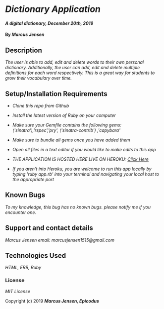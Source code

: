 # _Dictionary Application_

#### _A digital dictionary, December 20th, 2019_

#### By _**Marcus Jensen**_

## Description

_The user is able to add, edit and delete words to their own personal dictionary. Additionally, the user can add, edit and delete multiple definitions for each word respectively. This is a great way for students to grow their vocabulary over time._

## Setup/Installation Requirements

* _Clone this repo from Github_
* _Install the latest version of Ruby on your computer_
* _Make sure your Gemfile contains the following gems: ('sinatra'),'rspec','pry', ('sinatra-contrib')
 ,'capybara'_
* _Make sure to bundle all gems once you have added them_
* _Open all files in a text editor if you would like to make edits to this app_
* _THE APPLICATION IS HOSTED HERE LIVE ON HEROKU: [Click Here](https://salty-castle-71698.herokuapp.com/)_

* _If you aren't into Heroku, you are welcome to run this app locally by typing 'ruby app.rb' into your terminal and navigating your local host to the appropriate port_



## Known Bugs

_To my knowledge, this bug has no known bugs. please notify me if you encounter one._

## Support and contact details

_Marcus Jensen email: marcusjensen1515@gmail.com_

## Technologies Used

_HTML, ERB, Ruby_

### License

*MIT License*

Copyright (c) 2019 **_Marcus Jensen, Epicodus_**
